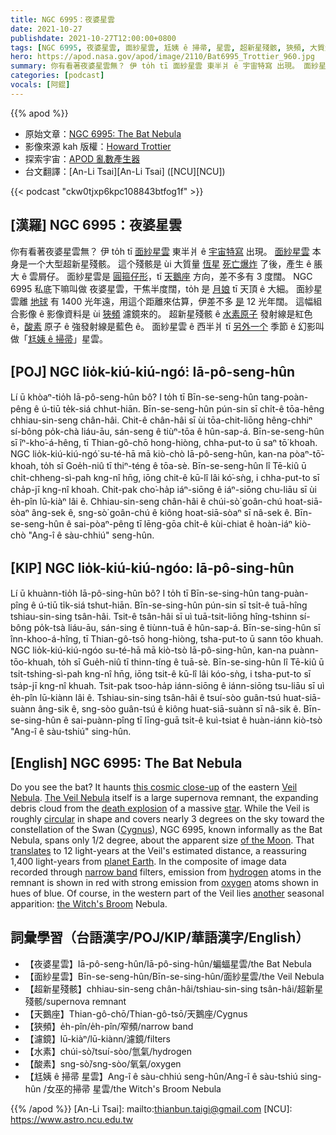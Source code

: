 ```yaml
---
title: NGC 6995：夜婆星雲
date: 2021-10-27
publishdate: 2021-10-27T12:00:00+0800
tags: [NGC 6995, 夜婆星雲, 面紗星雲, 尪姨 ê 掃帚, 星雲, 超新星殘骸, 狹頻, 大質量恆星, 天鵝座, 酸素, 水素]
hero: https://apod.nasa.gov/apod/image/2110/Bat6995_Trottier_960.jpg
summary: 你有看著夜婆星雲無？ 伊 to̍h tī 面紗星雲 東半爿 ê 宇宙特寫 出現。 面紗星雲 本身是一个大型超新星殘骸。
categories: [podcast]
vocals: [阿錕]
---
```


{{% apod %}}

- 原始文章：[NGC 6995: The Bat Nebula](https://apod.nasa.gov/apod/ap211027.html)
- 影像來源 kah 版權：[Howard Trottier](https://www.astrobin.com/users/htrottier/)
- 探索宇宙：[APOD 亂數產生器](http://apod.nasa.gov/apod/random_apod.html)
- 台文翻譯：[An-Li Tsai][An-Li Tsai] ([NCU][NCU])

{{< podcast "ckw0tjxp6kpc108843btfog1f" >}}

## [漢羅] NGC 6995：夜婆星雲
你有看著夜婆星雲無？
伊 to̍h tī [面紗星雲][Veil Nebula] 東半爿 ê [宇宙特寫][this cosmic close-up] 出現。
[面紗星雲][The Veil Nebula] 本身是一个大型超新星殘骸。
這个殘骸是 ùi 大質量 [恆星][star] [死亡爆炸][death explosion] 了後，產生 ê 脹大 ê 雲屑仔。
面紗星雲是 [圓箍仔形][circular]，tī [天鵝座][Cygnus] 方向，差不多有 3 度闊。
NGC 6995 私底下嘛叫做 夜婆星雲，干焦半度闊，to̍h 是 [月娘][of the Moon] tī 天頂 ê 大細。
面紗星雲離 [地球][planet Earth] 有 1400 光年遠，用這个距離來估算，伊差不多 [是][translates] 12 光年闊。
這幅組合影像 ê 影像資料是 ùi [狹頻][narrow band] 濾鏡來的。
超新星殘骸 ê [水素原子][hydrogen] 發射線是紅色 ê，[酸素][oxygen] 原子 ê 強發射線是藍色 ê。
面紗星雲 ê 西半爿 tī [另外一个][another] 季節 ê 幻影叫做「[尪姨 ê 掃帚][the Witch's Broom]」星雲。

## [POJ] NGC lio̍k-kiú-kiú-ngó͘: Iā-pô-seng-hûn
Lí ū khòaⁿ-tio̍h Iā-pô-seng-hûn bô?
I to̍h tī Bīn-se-seng-hûn tang-poàn-pêng ê ú-tiū te̍k-siá chhut-hiān.
Bīn-se-seng-hûn pún-sin sī chi̍t-ê tōa-hêng chhiau-sin-seng chân-hâi.
Chit-ê chân-hâi sī ùi tōa-chit-liōng hêng-chhiⁿ sí-bông po̍k-chà liáu-āu, sán-seng ê tiùⁿ-tōa ê hûn-sap-á.
Bīn-se-seng-hûn sī îⁿ-kho͘-á-hêng, tī Thian-gô-chō hong-hiòng, chha-put-to ū saⁿ tō͘ khoah.
NGC lio̍k-kiú-kiú-ngó͘ su-té-hā mā kiò-chò Iā-pô-seng-hûn, kan-na pòaⁿ-tō͘-khoah, to̍h sī Goe̍h-niû tī thiⁿ-téng ê tōa-sè.
Bīn-se-seng-hûn lî Tē-kiû ū chi̍t-chheng-sì-pah kng-nî hn̄g, iōng chit-ê kū-lî lâi kó͘-sǹg, i chha-put-to sī cha̍p-jī kng-nî khoah.
Chit-pak cho͘-ha̍p iáⁿ-siōng ê iáⁿ-siōng chu-liāu sī ùi e̍h-pîn lū-kiàⁿ lâi ê.
Chhiau-sin-seng chân-hâi ê chúi-sò͘ goân-chú hoat-siā-sòaⁿ âng-sek ê, sng-sò͘ goân-chú ê kiông hoat-siā-sòaⁿ sī nâ-sek ê.
Bīn-se-seng-hûn ê sai-pòaⁿ-pêng tī lēng-gōa chi̍t-ê kùi-chiat ê hoàn-iáⁿ kiò-chò "Ang-î ê sàu-chhiú" seng-hûn.

## [KIP] NGC lio̍k-kiú-kiú-ngóo: Iā-pô-sing-hûn
Lí ū khuànn-tio̍h Iā-pô-sing-hûn bô?
I to̍h tī Bīn-se-sing-hûn tang-puàn-pîng ê ú-tiū ti̍k-siá tshut-hiān.
Bīn-se-sing-hûn pún-sin sī tsi̍t-ê tuā-hîng tshiau-sin-sing tsân-hâi.
Tsit-ê tsân-hâi sī uì tuā-tsit-liōng hîng-tshinn sí-bông po̍k-tsà liáu-āu, sán-sing ê tiùnn-tuā ê hûn-sap-á.
Bīn-se-sing-hûn sī înn-khoo-á-hîng, tī Thian-gô-tsō hong-hiòng, tsha-put-to ū sann tōo khuah.
NGC lio̍k-kiú-kiú-ngóo su-té-hā mā kiò-tsò Iā-pô-sing-hûn, kan-na puànn-tōo-khuah, to̍h sī Gue̍h-niû tī thinn-tíng ê tuā-sè.
Bīn-se-sing-hûn lî Tē-kiû ū tsi̍t-tshing-sì-pah kng-nî hn̄g, iōng tsit-ê kū-lî lâi kóo-sǹg, i tsha-put-to sī tsa̍p-jī kng-nî khuah.
Tsit-pak tsoo-ha̍p iánn-siōng ê iánn-siōng tsu-liāu sī uì e̍h-pîn lū-kiànn lâi ê.
Tshiau-sin-sing tsân-hâi ê tsuí-sòo guân-tsú huat-siā-suànn âng-sik ê, sng-sòo guân-tsú ê kiông huat-siā-suànn sī nâ-sik ê.
Bīn-se-sing-hûn ê sai-puànn-pîng tī līng-guā tsi̍t-ê kuì-tsiat ê huàn-iánn kiò-tsò "Ang-î ê sàu-tshiú" sing-hûn.

## [English] NGC 6995: The Bat Nebula
Do you see the bat?
It haunts [this cosmic close-up][this cosmic close-up] of the eastern [Veil Nebula][Veil Nebula].
[The Veil Nebula][The Veil Nebula] itself is a large supernova remnant, the expanding debris cloud from the [death explosion][death explosion] of a massive [star][star].
While the Veil is roughly [circular][circular] in shape and covers nearly 3 degrees on the sky toward the constellation of the Swan ([Cygnus][Cygnus]), NGC 6995, known informally as the Bat Nebula, spans only 1/2 degree, about the apparent size [of the Moon][of the Moon].
That [translates][translates] to 12 light-years at the Veil's estimated distance, a reassuring 1,400 light-years from [planet Earth][planet Earth].
In the composite of image data recorded through [narrow band][narrow band] filters, emission from [hydrogen][hydrogen] atoms in the remnant is shown in red with strong emission from [oxygen][oxygen] atoms shown in hues of blue.
Of course, in the western part of the Veil lies [another][another] seasonal apparition: [the Witch's Broom][the Witch's Broom] Nebula.

## 詞彙學習（台語漢字/POJ/KIP/華語漢字/English）
- 【夜婆星雲】Iā-pô-seng-hûn/Iā-pô-sing-hûn/蝙蝠星雲/the Bat Nebula
- 【面紗星雲】Bīn-se-seng-hûn/Bīn-se-sing-hûn/面紗星雲/the Veil Nebula
- 【超新星殘骸】chhiau-sin-seng chân-hâi/tshiau-sin-sing tsân-hâi/超新星殘骸/supernova remnant
- 【天鵝座】Thian-gô-chō/Thian-gô-tsō/天鵝座/Cygnus
- 【狹頻】e̍h-pîn/e̍h-pîn/窄頻/narrow band
- 【濾鏡】lū-kiàⁿ/lū-kiànn/濾鏡/filters
- 【水素】chúi-sò͘/tsuí-sòo/氫氣/hydrogen
- 【酸素】sng-sò͘/sng-sòo/氧氣/oxygen
- 【尪姨 ê 掃帚 星雲】Ang-î ê sàu-chhiú seng-hûn/Ang-î ê sàu-tshiú sing-hûn /女巫的掃帚 星雲/the Witch's Broom Nebula


{{% /apod %}}
[An-Li Tsai]: mailto:thianbun.taigi@gmail.com
[NCU]: https://www.astro.ncu.edu.tw


[this cosmic close-up]:https://www.astrobin.com/r5ng33/
[Veil Nebula]:https://en.wikipedia.org/wiki/Veil_Nebula
[The Veil Nebula]:https://apod.nasa.gov/apod/ap191031.html
[death explosion]:https://www.youtube.com/watch?v=OyntBsxoEkA
[star]:https://starchild.gsfc.nasa.gov/docs/StarChild/universe_level1/stars.html
[circular]:https://www.mathsisfun.com/algebra/trig-interactive-unit-circle.html
[Cygnus]:https://en.wikipedia.org/wiki/Cygnus_(constellation)
[of the Moon]:https://apod.nasa.gov/apod/ap130801.html
[translates]:https://chandra.harvard.edu/photo/scale_distance.html
[planet Earth]:https://www.globe.gov/en
[narrow band]:https://apod.nasa.gov/apod/ap071102.html
[hydrogen]:https://periodic.lanl.gov/1.shtml
[oxygen]:https://youtu.be/5Q3ft8OsFaM
[another]:https://i.ytimg.com/vi/1Kl4rNUTWCA/hqdefault.jpg
[the Witch's Broom]:https://apod.nasa.gov/apod/ap180408.html
